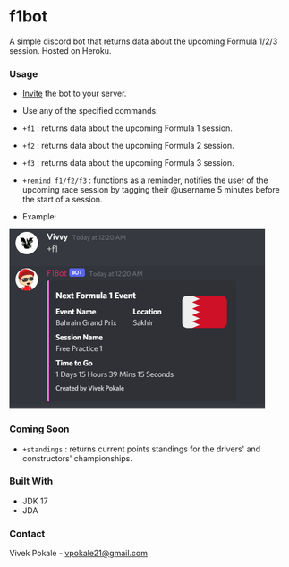 # f1bot
A simple discord bot that returns data about the upcoming Formula 1/2/3 session. Hosted on Heroku.

### Usage

* [Invite](https://discord.com/api/oauth2/authorize?client_id=951889203581579304&permissions=274878294080&scope=bot) the bot to your server. 

* Use any of the specified commands:

* `+f1` : returns data about the upcoming Formula 1 session.
* `+f2` : returns data about the upcoming Formula 2 session.
* `+f3` : returns data about the upcoming Formula 3 session.
* `+remind f1/f2/f3` : functions as a reminder, notifies the user of the upcoming race session by tagging their @username 5 minutes before the start of a session.

* Example: 

<div align="left">
    <img src="Screenshot 2022-03-17 002640.png">
  
### Coming Soon

* `+standings` : returns current points standings for the drivers' and constructors' championships.
  
### Built With

* JDK 17
* JDA
  
### Contact

Vivek Pokale - vpokale21@gmail.com
